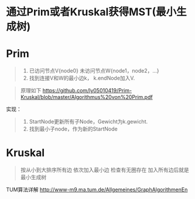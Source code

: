 # 通过Prim或者Kruskal获得MST(最小生成树)

# Prim
> 1. 已访问节点V{node0} 未访问节点W{node1，node2，…}
> 2. 找到连接V和W的最小边k， k.endNode加入V.

> 原理如下
> https://github.com/ly05010419/Prim-Kruskal/blob/master/Algorithmus%20von%20Prim.pdf


实现：
> 1. StartNode更新所有子Node，Gewicht为k.gewicht.
> 2. 找到最小子node，作为新的StartNode

# Kruskal
> 按从小到大排序所有边
> 依次加入最小边
> 检查有无圈存在
> 加入所有边后就是最小生成树



TUM算法详解
http://www-m9.ma.tum.de/Allgemeines/GraphAlgorithmenEn
